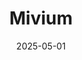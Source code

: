 ---  
layout: startup_page  
title: "Mivium"  
id: "mivium.com"  
permalink: "/miviummivium.com05012025/"  
website: "https://www.mivium.com/"  
funding_round: "Equity"  
funding_amount: "$5M"  
investors: "Equifund Crowd Funding Portal"  
about: "Mivium, Inc. is a semiconductor material science innovator focused on producing high-purity, wide-bandgap materials like GaN. Their patented process enables scalable and cost-effective production, addressing current limitations in GaN semiconductor manufacturing. This technology offers superior speed and energy efficiency for applications in various industries."  
markets: "Semiconductors, Power electronics, Aerospace, Telecommunications, AI infrastructure, Photonics, Biotechnology"  
hq: "Fremont, California, United States"  
founded_year: "2022"  
linkedin: "https://www.linkedin.com/company/mivium"  
twitter: "https://twitter.com/mivium_future"  
instagram: ""  
facebook: ""  
crunchbase: "https://www.crunchbase.com/organization/mivium/signals_and_news"  
pitchbook: "https://pitchbook.com/profiles/company/517340-44"  

date_display: "01-May-2025"  
date: "2025-05-01"

# SEO Optimization  
meta_title: "Mivium - Equity Funding ($5M)"  
meta_description: "Mivium, Mivium, Inc. is a semiconductor material science innovator focused on producing high-purity, wide-bandgap materials like GaN. Their patented process e..."  
meta_keywords: "Mivium, Semiconductors, Power electronics, Aerospace, Telecommunications, AI infrastructure, Photonics, Biotechnology, Equity funding"  
canonical_url: "https://startup.projectstartups.com/miviummivium.com05012025/"  
---